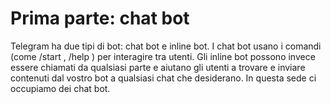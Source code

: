 # Prima parte: chat bot
Telegram ha due tipi di bot: chat bot e inline bot. I chat bot usano i comandi (come /start , /help ) per
interagire tra utenti. Gli inline bot possono invece essere chiamati da qualsiasi parte e aiutano gli utenti a
trovare e inviare contenuti dal vostro bot a qualsiasi chat che desiderano. In questa sede ci occupiamo dei
chat bot.
